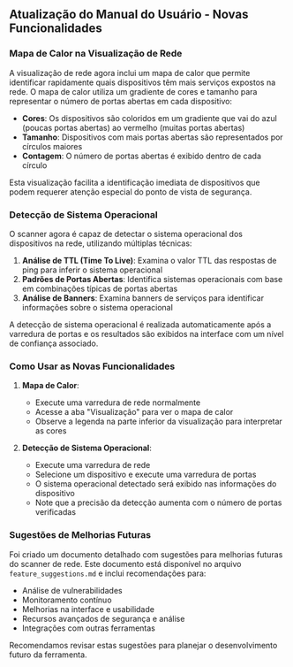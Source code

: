 ## Atualização do Manual do Usuário - Novas Funcionalidades

### Mapa de Calor na Visualização de Rede

A visualização de rede agora inclui um mapa de calor que permite identificar rapidamente quais dispositivos têm mais serviços expostos na rede. O mapa de calor utiliza um gradiente de cores e tamanho para representar o número de portas abertas em cada dispositivo:

- **Cores**: Os dispositivos são coloridos em um gradiente que vai do azul (poucas portas abertas) ao vermelho (muitas portas abertas)
- **Tamanho**: Dispositivos com mais portas abertas são representados por círculos maiores
- **Contagem**: O número de portas abertas é exibido dentro de cada círculo

Esta visualização facilita a identificação imediata de dispositivos que podem requerer atenção especial do ponto de vista de segurança.

### Detecção de Sistema Operacional

O scanner agora é capaz de detectar o sistema operacional dos dispositivos na rede, utilizando múltiplas técnicas:

1. **Análise de TTL (Time To Live)**: Examina o valor TTL das respostas de ping para inferir o sistema operacional
2. **Padrões de Portas Abertas**: Identifica sistemas operacionais com base em combinações típicas de portas abertas
3. **Análise de Banners**: Examina banners de serviços para identificar informações sobre o sistema operacional

A detecção de sistema operacional é realizada automaticamente após a varredura de portas e os resultados são exibidos na interface com um nível de confiança associado.

### Como Usar as Novas Funcionalidades

1. **Mapa de Calor**:
   - Execute uma varredura de rede normalmente
   - Acesse a aba "Visualização" para ver o mapa de calor
   - Observe a legenda na parte inferior da visualização para interpretar as cores

2. **Detecção de Sistema Operacional**:
   - Execute uma varredura de rede
   - Selecione um dispositivo e execute uma varredura de portas
   - O sistema operacional detectado será exibido nas informações do dispositivo
   - Note que a precisão da detecção aumenta com o número de portas verificadas

### Sugestões de Melhorias Futuras

Foi criado um documento detalhado com sugestões para melhorias futuras do scanner de rede. Este documento está disponível no arquivo `feature_suggestions.md` e inclui recomendações para:

- Análise de vulnerabilidades
- Monitoramento contínuo
- Melhorias na interface e usabilidade
- Recursos avançados de segurança e análise
- Integrações com outras ferramentas

Recomendamos revisar estas sugestões para planejar o desenvolvimento futuro da ferramenta.
